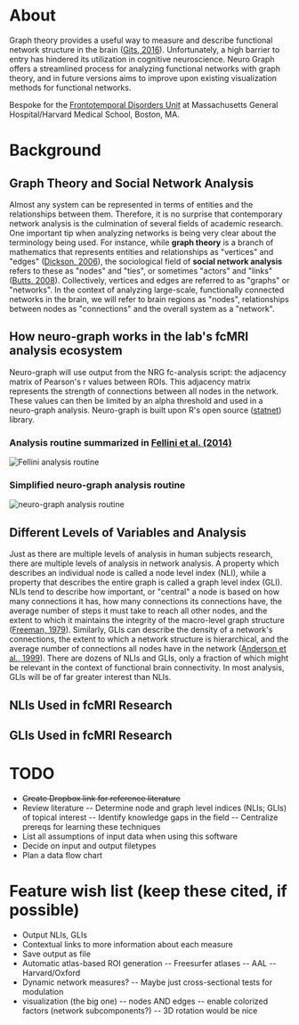 # About
Graph theory provides a useful way to measure and describe functional network structure in the brain ([Gits, 2016][1]). Unfortunately, a high barrier to entry has hindered its utilization in cognitive neuroscience. Neuro Graph offers a streamlined process for analyzing functional networks with graph theory, and in future versions aims to improve upon existing visualization methods for functional networks.

Bespoke for the [Frontotemporal Disorders Unit](http://www.nmr.mgh.harvard.edu/~bradd/) at Massachusetts General Hospital/Harvard Medical School, Boston, MA.

[1]: http://bit.ly/2jC0AFq 

# Background
## Graph Theory and Social Network Analysis
Almost any system can be represented in terms of entities and the relationships between them. Therefore, it is no surprise that contemporary network analysis is the culmination of several fields of academic research. One important tip when analyzing networks is being very clear about the terminology being used. For instance, while __graph theory__ is a branch of mathematics that represents entities and relationships as "vertices" and "edges" ([Dickson, 2006][2]), the sociological field of __social network analysis__ refers to these as "nodes" and "ties", or sometimes "actors" and "links" ([Butts, 2008][3]). Collectively, vertices and edges are referred to as "graphs" or "networks". In the context of analyzing large-scale, functionally connected networks in the brain, we will refer to brain regions as "nodes", relationships between nodes as "connections" and the overall system as a "network". 

## How neuro-graph works in the lab's fcMRI analysis ecosystem
Neuro-graph will use output from the NRG fc-analysis script: the adjacency matrix of Pearson's r values between ROIs. This adjacency matrix represents the strength of connections between all nodes in the network. These values can then be limited by an alpha threshold and used in a neuro-graph analysis. Neuro-graph is built upon R's open source ([statnet][4]) library.

### Analysis routine summarized in [Fellini et al. (2014)][5]
![Fellini analysis routine](https://www.ncbi.nlm.nih.gov/pmc/articles/PMC4150298/bin/rstb20130521-g1.jpg)

### Simplified neuro-graph analysis routine
![neuro-graph analysis routine](http://i.imgur.com/CGNGesS.png)



[2]: https://www.math.utah.edu/mathcircle/notes/MC_Graph_Theory.pdf
[3]: http://citeseerx.ist.psu.edu/viewdoc/download?doi=10.1.1.455.1587&rep=rep1&type=pdf
[4]: http://statnet.org/
[5]: https://www.ncbi.nlm.nih.gov/pmc/articles/PMC4150298/

## Different Levels of Variables and Analysis

Just as there are multiple levels of analysis in human subjects research, there are multiple levels of analysis in network analysis. A property which describes an individual node is called a node level index (NLI), while a property that describes the entire graph is called a graph level index (GLI). NLIs tend to describe how important, or "central" a node is based on how many connections it has, how many connections its connections have, the average number of steps it must take to reach all other nodes, and the extent to which it maintains the integrity of the macro-level graph structure ([Freeman, 1979][4]). Similarly, GLIs can describe the density of a network's connections, the extent to which a network structure is hierarchical, and the average number of connections all nodes have in the network ([Anderson et al., 1999][5]). There are dozens of NLIs and GLIs, only a fraction of which might be relevant in the context of functional brain connectivity. In most analysis, GLIs will be of far greater interest than NLIs.

[4]: http://leonidzhukov.net/hse/2014/socialnetworks/papers/freeman79-centrality.pdf
[5]: www.cs.cmu.edu/~brigham/papers/social1999.pdf

## NLIs Used in fcMRI Research

## GLIs Used in fcMRI Research


# TODO
- ~~Create Dropbox link for reference literature~~
- Review literature
-- Determine node and graph level indices (NLIs; GLIs) of topical interest
-- Identify knowledge gaps in the field
-- Centralize prereqs for learning these techniques
- List all assumptions of input data when using this software
- Decide on input and output filetypes
- Plan a data flow chart

# Feature wish list (keep these cited, if possible)
- Output NLIs, GLIs
- Contextual links to more information about each measure
- Save output as file
- Automatic atlas-based ROI generation
-- Freesurfer atlases
-- AAL
-- Harvard/Oxford
- Dynamic network measures?
-- Maybe just cross-sectional tests for modulation
- visualization (the big one)
-- nodes AND edges
-- enable colorized factors (network subcomponents?)
-- 3D rotation would be nice
